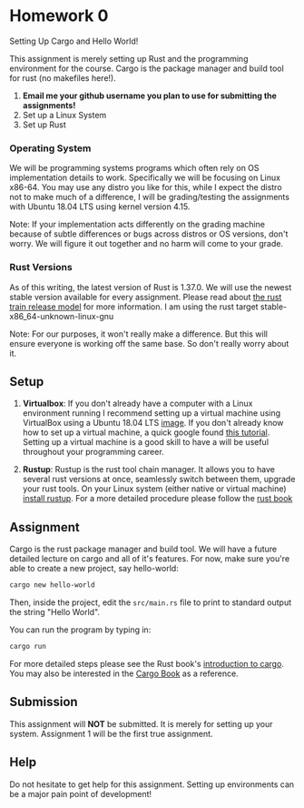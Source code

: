 # Homework 0

Setting Up Cargo and Hello World!

This assignment is merely setting up Rust and the programming environment for the course. Cargo is the package manager and build tool for rust (no makefiles here!).

1) **Email me your github username you plan to use for submitting the assignments!**
2) Set up a Linux System
3) Set up Rust

### Operating System
We will be programming systems programs which often rely on OS implementation details to work. Specifically we will be focusing on Linux x86-64. You may use any distro you like for this, while I expect the distro not to make much of a difference, I will be grading/testing the assignments with Ubuntu 18.04 LTS using kernel version 4.15.

Note: If your implementation acts differently on the grading machine because of subtle differences or bugs across distros or OS versions, don't worry. We will figure it out together and no harm will come to your grade.

### Rust Versions
As of this writing, the latest version of Rust is 1.37.0. We will use the newest stable version available for every assignment. Please read  about [the rust train release model](https://doc.rust-lang.org/book/second-edition/appendix-07-nightly-rust.html#choo-choo-release-channels-and-riding-the-trains) for more information. I am using the rust target stable-x86_64-unknown-linux-gnu

Note: For our purposes, it won't really make a difference. But this will ensure everyone is working off the same base. So don't really worry about it.

## Setup

1) **Virtualbox**: If you don't already have a computer with a Linux environment running I recommend setting up a virtual machine using VirtualBox using a Ubuntu 18.04 LTS [image](https://www.ubuntu.com/download/desktop). If you don't already know how to set up a virtual machine, a quick google found [this tutorial](https://www.lifewire.com/run-ubuntu-within-windows-virtualbox-2202098). Setting up a virtual machine is a good skill to have a will be useful throughout your programming career.

2) **Rustup**: Rustup is the rust tool chain manager. It allows you to have several rust versions at once, seamlessly switch between them, upgrade your rust tools. On your Linux system (either native or virtual machine) [install rustup](https://www.rust-lang.org/en-US/install.html). For a more detailed procedure please follow the [rust book](https://doc.rust-lang.org/book/second-edition/ch01-01-installation.html)

## Assignment
Cargo is the rust package manager and build tool. We will have a future detailed lecture on cargo and all of it's features. For now, make sure you're able to create a new project, say hello-world:

```bash
cargo new hello-world
```
Then, inside the project, edit the `src/main.rs` file to print to standard output the string "Hello World".

You can run the program by typing in:
```bash
cargo run
```

For more detailed steps please see the Rust book's [introduction to cargo](https://doc.rust-lang.org/book/second-edition/ch01-03-hello-cargo.html). You may also be interested in the [Cargo Book](https://doc.rust-lang.org/cargo/) as a reference.

## Submission
This assignment will **NOT** be submitted. It is merely for setting up your system. Assignment 1 will be the first true assignment.

## Help
Do not hesitate to get help for this assignment. Setting up environments can be a major pain point of development!
